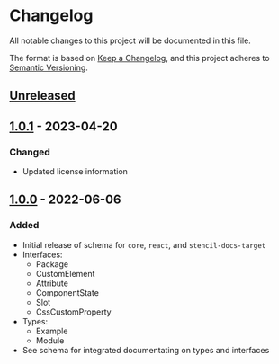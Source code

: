 # Changelog

All notable changes to this project will be documented in this file.

The format is based on [Keep a Changelog](https://keepachangelog.com/en/1.0.0/),
and this project adheres to [Semantic Versioning](https://semver.org/spec/v2.0.0.html).

## [Unreleased]

## [1.0.1] - 2023-04-20

### Changed
- Updated license information

## [1.0.0] - 2022-06-06

### Added

- Initial release of schema for `core`, `react`, and `stencil-docs-target`
- Interfaces:
  - Package
  - CustomElement
  - Attribute
  - ComponentState
  - Slot
  - CssCustomProperty
- Types:
  - Example
  - Module
- See schema for integrated documentating on types and interfaces

[unreleased]: https://github.com/saasquatch/raisins/compare/schema@1.0.1...HEAD
[1.0.1]: https://github.com/saasquatch/raisins/releases/tag/schema@1.0.1
[1.0.0]: https://github.com/saasquatch/raisins/releases/tag/schema@1.0.0
